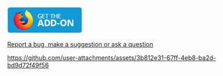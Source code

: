 [![](https://raw.githubusercontent.com/igorlogius/igorlogius/main/geFxAddon.png)](https://addons.mozilla.org/android/addon/dont-load-background-tabs/)

[Report a bug, make a suggestion or ask a question](https://github.com/igorlogius/igorlogius/issues/new/choose)

https://github.com/user-attachments/assets/3b812e31-67ff-4eb8-ba2d-bd9d72f49f56
